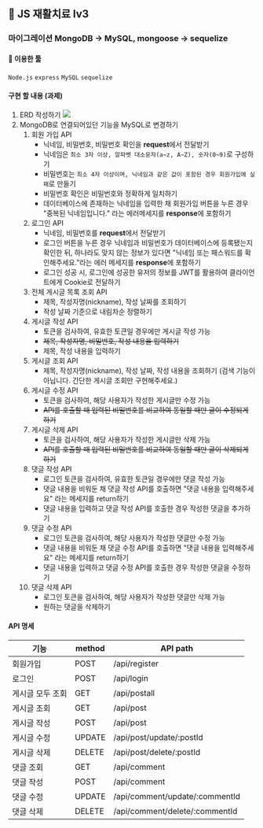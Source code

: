 ## 💊 JS 재활치료 lv3

### 마이그레이션 MongoDB -> MySQL, mongoose -> sequelize

#### 🔧 이용한 툴

`Node.js` `express` `MySQL` `sequelize`

#### 구현 할 내용 (과제)

1. ERD 작성하기
   ![](https://velog.velcdn.com/images/jw01987/post/a4fafd5d-40f4-4bbc-acd5-3b5ed9e7f034/image.png)
2. MongoDB로 연결되어있던 기능을 MySQL로 변경하기
   1. 회원 가입 API
      - 닉네임, 비밀번호, 비밀번호 확인을 **request**에서 전달받기
      - 닉네임은 `최소 3자 이상, 알파벳 대소문자(a~z, A~Z), 숫자(0~9)`로 구성하기
      - 비밀번호는 `최소 4자 이상이며, 닉네임과 같은 값이 포함된 경우 회원가입에 실패`로 만들기
      - 비밀번호 확인은 비밀번호와 정확하게 일치하기
      - 데이터베이스에 존재하는 닉네임을 입력한 채 회원가입 버튼을 누른 경우 "중복된 닉네임입니다." 라는 에러메세지를 **response**에 포함하기
   2. 로그인 API
      - 닉네임, 비밀번호를 **request**에서 전달받기
      - 로그인 버튼을 누른 경우 닉네임과 비밀번호가 데이터베이스에 등록됐는지 확인한 뒤, 하나라도 맞지 않는 정보가 있다면 "닉네임 또는 패스워드를 확인해주세요."라는 에러 메세지를 **response**에 포함하기
      - 로그인 성공 시, 로그인에 성공한 유저의 정보를 JWT를 활용하여 클라이언트에게 Cookie로 전달하기
   3. 전체 게시글 목록 조회 API
      - 제목, 작성자명(nickname), 작성 날짜를 조회하기
      - 작성 날짜 기준으로 내림차순 정렬하기
   4. 게시글 작성 API
      - 토큰을 검사하여, 유효한 토큰일 경우에만 게시글 작성 가능
      - ~~제목, 작성자명, 비밀번호, 작성 내용을 입력하기~~
      - 제목, 작성 내용을 입력하기
   5. 게시글 조회 API
      - 제목, 작성자명(nickname), 작성 날짜, 작성 내용을 조회하기
        (검색 기능이 아닙니다. 간단한 게시글 조회만 구현해주세요.)
   6. 게시글 수정 API
      - 토큰을 검사하여, 해당 사용자가 작성한 게시글만 수정 가능
      - ~~API를 호출할 때 입력된 비밀번호를 비교하여 동일할 때만 글이 수정되게 하기~~
   7. 게시글 삭제 API
      - 토큰을 검사하여, 해당 사용자가 작성한 게시글만 삭제 가능
      - ~~API를 호출할 때 입력된 비밀번호를 비교하여 동일할 때만 글이 삭제되게 하기~~
   8. 댓글 작성 API
      - 로그인 토큰을 검사하여, 유효한 토큰일 경우에만 댓글 작성 가능
      - 댓글 내용을 비워둔 채 댓글 작성 API를 호출하면 "댓글 내용을 입력해주세요" 라는 메세지를 return하기
      - 댓글 내용을 입력하고 댓글 작성 API를 호출한 경우 작성한 댓글을 추가하기
   9. 댓글 수정 API
      - 로그인 토큰을 검사하여, 해당 사용자가 작성한 댓글만 수정 가능
      - 댓글 내용을 비워둔 채 댓글 수정 API를 호출하면 "댓글 내용을 입력해주세요" 라는 메세지를 return하기
      - 댓글 내용을 입력하고 댓글 수정 API를 호출한 경우 작성한 댓글을 수정하기
   10. 댓글 삭제 API
       - 로그인 토큰을 검사하여, 해당 사용자가 작성한 댓글만 삭제 가능
       - 원하는 댓글을 삭제하기

#### API 명세

| 기능             | method | API path                       |
| ---------------- | ------ | ------------------------------ |
| 회원가입         | POST   | /api/register                  |
| 로그인           | POST   | /api/login                     |
| 게시글 모두 조회 | GET    | /api/postall                   |
| 게시글 조회      | GET    | /api/post                      |
| 게시글 작성      | POST   | /api/post                      |
| 게시글 수정      | UPDATE | /api/post/update/:postId       |
| 게시글 삭제      | DELETE | /api/post/delete/:postId       |
| 댓글 조회        | GET    | /api/comment                   |
| 댓글 작성        | POST   | /api/comment                   |
| 댓글 수정        | UPDATE | /api/comment/update/:commentId |
| 댓글 삭제        | DELETE | /api/comment/delete/:commentId |
